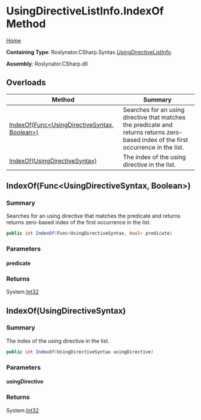 <a name="_top"></a>

# UsingDirectiveListInfo\.IndexOf Method

[Home](../../../../../README.md#_top)

**Containing Type**: Roslynator\.CSharp\.Syntax\.[UsingDirectiveListInfo](../README.md#_top)

**Assembly**: Roslynator\.CSharp\.dll

## Overloads

| Method | Summary |
| ------ | ------- |
| [IndexOf(Func\<UsingDirectiveSyntax, Boolean>)](#Roslynator_CSharp_Syntax_UsingDirectiveListInfo_IndexOf_System_Func_Microsoft_CodeAnalysis_CSharp_Syntax_UsingDirectiveSyntax_System_Boolean__) | Searches for an using directive that matches the predicate and returns returns zero\-based index of the first occurrence in the list\. |
| [IndexOf(UsingDirectiveSyntax)](#Roslynator_CSharp_Syntax_UsingDirectiveListInfo_IndexOf_Microsoft_CodeAnalysis_CSharp_Syntax_UsingDirectiveSyntax_) | The index of the using directive in the list\. |

## IndexOf\(Func\<UsingDirectiveSyntax, Boolean>\) <a name="Roslynator_CSharp_Syntax_UsingDirectiveListInfo_IndexOf_System_Func_Microsoft_CodeAnalysis_CSharp_Syntax_UsingDirectiveSyntax_System_Boolean__"></a>

### Summary

Searches for an using directive that matches the predicate and returns returns zero\-based index of the first occurrence in the list\.

```csharp
public int IndexOf(Func<UsingDirectiveSyntax, bool> predicate)
```

### Parameters

#### predicate

### Returns

System\.[Int32](https://docs.microsoft.com/en-us/dotnet/api/system.int32)

## IndexOf\(UsingDirectiveSyntax\) <a name="Roslynator_CSharp_Syntax_UsingDirectiveListInfo_IndexOf_Microsoft_CodeAnalysis_CSharp_Syntax_UsingDirectiveSyntax_"></a>

### Summary

The index of the using directive in the list\.

```csharp
public int IndexOf(UsingDirectiveSyntax usingDirective)
```

### Parameters

#### usingDirective

### Returns

System\.[Int32](https://docs.microsoft.com/en-us/dotnet/api/system.int32)

